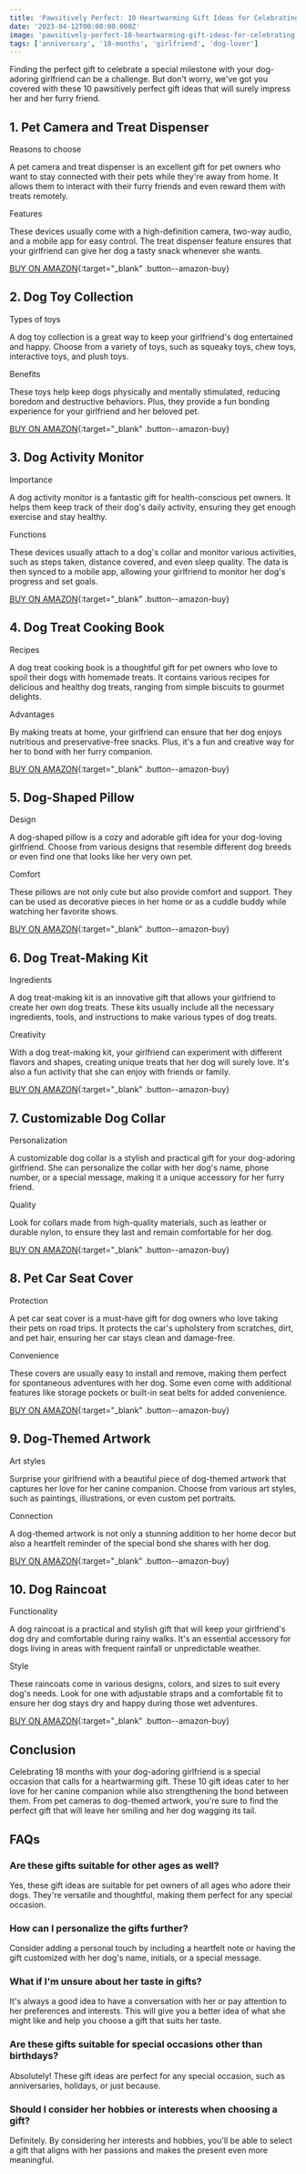 ```yaml
---
title: 'Pawsitively Perfect: 10 Heartwarming Gift Ideas for Celebrating 18 Months with Your Dog-Adoring Girlfriend'
date: '2023-04-12T00:00:00.000Z'
image: 'pawsitively-perfect-10-heartwarming-gift-ideas-for-celebrating-18-months-with-your-dog-adoring-girlfriend.png'
tags: ['anniversary', '18-months', 'girlfriend', 'dog-lover']
---
```


Finding the perfect gift to celebrate a special milestone with your dog-adoring girlfriend can be a challenge. But don't worry, we've got you covered with these 10 pawsitively perfect gift ideas that will surely impress her and her furry friend.

## 1. Pet Camera and Treat Dispenser

Reasons to choose

A pet camera and treat dispenser is an excellent gift for pet owners who want to stay connected with their pets while they're away from home. It allows them to interact with their furry friends and even reward them with treats remotely.

Features

These devices usually come with a high-definition camera, two-way audio, and a mobile app for easy control. The treat dispenser feature ensures that your girlfriend can give her dog a tasty snack whenever she wants.

[BUY ON AMAZON](https://www.amazon.com/s?k=Pet+Camera+and+Treat+Dispenser&tag=giftyland05-20){:target="\_blank" .button--amazon-buy}

## 2. Dog Toy Collection

Types of toys

A dog toy collection is a great way to keep your girlfriend's dog entertained and happy. Choose from a variety of toys, such as squeaky toys, chew toys, interactive toys, and plush toys.

Benefits

These toys help keep dogs physically and mentally stimulated, reducing boredom and destructive behaviors. Plus, they provide a fun bonding experience for your girlfriend and her beloved pet.

[BUY ON AMAZON](https://www.amazon.com/s?k=Dog+Toy+Collection&tag=giftyland05-20){:target="\_blank" .button--amazon-buy}

## 3. Dog Activity Monitor

Importance

A dog activity monitor is a fantastic gift for health-conscious pet owners. It helps them keep track of their dog's daily activity, ensuring they get enough exercise and stay healthy.

Functions

These devices usually attach to a dog's collar and monitor various activities, such as steps taken, distance covered, and even sleep quality. The data is then synced to a mobile app, allowing your girlfriend to monitor her dog's progress and set goals.

[BUY ON AMAZON](https://www.amazon.com/s?k=Dog+Activity+Monitor&tag=giftyland05-20){:target="\_blank" .button--amazon-buy}

## 4. Dog Treat Cooking Book

Recipes

A dog treat cooking book is a thoughtful gift for pet owners who love to spoil their dogs with homemade treats. It contains various recipes for delicious and healthy dog treats, ranging from simple biscuits to gourmet delights.

Advantages

By making treats at home, your girlfriend can ensure that her dog enjoys nutritious and preservative-free snacks. Plus, it's a fun and creative way for her to bond with her furry companion.

[BUY ON AMAZON](https://www.amazon.com/s?k=Dog+Treat+Cooking+Book&tag=giftyland05-20){:target="\_blank" .button--amazon-buy}

## 5. Dog-Shaped Pillow

Design

A dog-shaped pillow is a cozy and adorable gift idea for your dog-loving girlfriend. Choose from various designs that resemble different dog breeds or even find one that looks like her very own pet.

Comfort

These pillows are not only cute but also provide comfort and support. They can be used as decorative pieces in her home or as a cuddle buddy while watching her favorite shows.

[BUY ON AMAZON](https://www.amazon.com/s?k=Dog-Shaped+Pillow&tag=giftyland05-20){:target="\_blank" .button--amazon-buy}

## 6. Dog Treat-Making Kit

Ingredients

A dog treat-making kit is an innovative gift that allows your girlfriend to create her own dog treats. These kits usually include all the necessary ingredients, tools, and instructions to make various types of dog treats.

Creativity

With a dog treat-making kit, your girlfriend can experiment with different flavors and shapes, creating unique treats that her dog will surely love. It's also a fun activity that she can enjoy with friends or family.

[BUY ON AMAZON](https://www.amazon.com/s?k=Dog+Treat-Making+Kit&tag=giftyland05-20){:target="\_blank" .button--amazon-buy}

## 7. Customizable Dog Collar

Personalization

A customizable dog collar is a stylish and practical gift for your dog-adoring girlfriend. She can personalize the collar with her dog's name, phone number, or a special message, making it a unique accessory for her furry friend.

Quality

Look for collars made from high-quality materials, such as leather or durable nylon, to ensure they last and remain comfortable for her dog.

[BUY ON AMAZON](https://www.amazon.com/s?k=Customizable+Dog+Collar&tag=giftyland05-20){:target="\_blank" .button--amazon-buy}

## 8. Pet Car Seat Cover

Protection

A pet car seat cover is a must-have gift for dog owners who love taking their pets on road trips. It protects the car's upholstery from scratches, dirt, and pet hair, ensuring her car stays clean and damage-free.

Convenience

These covers are usually easy to install and remove, making them perfect for spontaneous adventures with her dog. Some even come with additional features like storage pockets or built-in seat belts for added convenience.

[BUY ON AMAZON](https://www.amazon.com/s?k=Pet+Car+Seat+Cover&tag=giftyland05-20){:target="\_blank" .button--amazon-buy}

## 9. Dog-Themed Artwork

Art styles

Surprise your girlfriend with a beautiful piece of dog-themed artwork that captures her love for her canine companion. Choose from various art styles, such as paintings, illustrations, or even custom pet portraits.

Connection

A dog-themed artwork is not only a stunning addition to her home decor but also a heartfelt reminder of the special bond she shares with her dog.

[BUY ON AMAZON](https://www.amazon.com/s?k=Dog-Themed+Artwork&tag=giftyland05-20){:target="\_blank" .button--amazon-buy}

## 10. Dog Raincoat

Functionality

A dog raincoat is a practical and stylish gift that will keep your girlfriend's dog dry and comfortable during rainy walks. It's an essential accessory for dogs living in areas with frequent rainfall or unpredictable weather.

Style

These raincoats come in various designs, colors, and sizes to suit every dog's needs. Look for one with adjustable straps and a comfortable fit to ensure her dog stays dry and happy during those wet adventures.

[BUY ON AMAZON](https://www.amazon.com/s?k=Dog+Raincoat&tag=giftyland05-20){:target="\_blank" .button--amazon-buy}

## Conclusion

Celebrating 18 months with your dog-adoring girlfriend is a special occasion that calls for a heartwarming gift. These 10 gift ideas cater to her love for her canine companion while also strengthening the bond between them. From pet cameras to dog-themed artwork, you're sure to find the perfect gift that will leave her smiling and her dog wagging its tail.

## FAQs

### Are these gifts suitable for other ages as well?

Yes, these gift ideas are suitable for pet owners of all ages who adore their dogs. They're versatile and thoughtful, making them perfect for any special occasion.

### How can I personalize the gifts further?

Consider adding a personal touch by including a heartfelt note or having the gift customized with her dog's name, initials, or a special message.

### What if I'm unsure about her taste in gifts?

It's always a good idea to have a conversation with her or pay attention to her preferences and interests. This will give you a better idea of what she might like and help you choose a gift that suits her taste.

### Are these gifts suitable for special occasions other than birthdays?

Absolutely! These gift ideas are perfect for any special occasion, such as anniversaries, holidays, or just because.

### Should I consider her hobbies or interests when choosing a gift?

Definitely. By considering her interests and hobbies, you'll be able to select a gift that aligns with her passions and makes the present even more meaningful.
